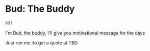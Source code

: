 # Bud: The Buddy

Hi ! 

I'm Bud, the buddy, I'll give you motivational message for the days

Just run me :to get a quote at TBD
